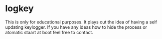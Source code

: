 # logkey

This is only for educational purposes. It plays out the idea of having a self updating keylogger. If you have any ideas how to hide the process or atomatic staart at boot feel free to contact.
